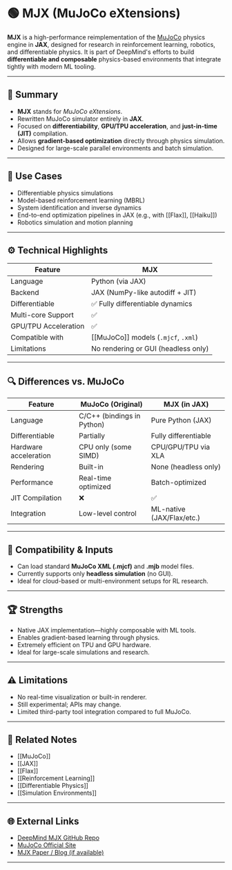 # 🟢 MJX (MuJoCo eXtensions)

**MJX** is a high-performance reimplementation of the [MuJoCo](https://mujoco.org/) physics engine in **JAX**, designed for research in reinforcement learning, robotics, and differentiable physics. It is part of DeepMind's efforts to build **differentiable and composable** physics-based environments that integrate tightly with modern ML tooling.

---

## 🧠 Summary

- **MJX** stands for *MuJoCo eXtensions*.
- Rewritten MuJoCo simulator entirely in **JAX**.
- Focused on **differentiability**, **GPU/TPU acceleration**, and **just-in-time (JIT)** compilation.
- Allows **gradient-based optimization** directly through physics simulation.
- Designed for large-scale parallel environments and batch simulation.

---

## 🚀 Use Cases

- Differentiable physics simulations
- Model-based reinforcement learning (MBRL)
- System identification and inverse dynamics
- End-to-end optimization pipelines in JAX (e.g., with [[Flax]], [[Haiku]])
- Robotics simulation and motion planning

---

## ⚙️ Technical Highlights

| Feature                  | MJX                                    |
|--------------------------|-----------------------------------------|
| Language                 | Python (via JAX)                        |
| Backend                  | JAX (NumPy-like autodiff + JIT)        |
| Differentiable           | ✅ Fully differentiable dynamics         |
| Multi-core Support       | ✅                                       |
| GPU/TPU Acceleration     | ✅                                       |
| Compatible with          | [[MuJoCo]] models (`.mjcf`, `.xml`)     |
| Limitations              | No rendering or GUI (headless only)     |

---

## 🔍 Differences vs. MuJoCo

| Feature             | MuJoCo (Original)      | MJX (in JAX)                 |
|---------------------|------------------------|------------------------------|
| Language            | C/C++ (bindings in Python) | Pure Python (JAX)         |
| Differentiable      | Partially               | Fully differentiable         |
| Hardware acceleration| CPU only (some SIMD)   | CPU/GPU/TPU via XLA          |
| Rendering           | Built-in                | None (headless only)         |
| Performance         | Real-time optimized     | Batch-optimized              |
| JIT Compilation     | ❌                      | ✅                            |
| Integration         | Low-level control       | ML-native (JAX/Flax/etc.)    |

---

## 🧪 Compatibility & Inputs

- Can load standard **MuJoCo XML (.mjcf)** and **.mjb** model files.
- Currently supports only **headless simulation** (no GUI).
- Ideal for cloud-based or multi-environment setups for RL research.

---

## 🏆 Strengths

- Native JAX implementation—highly composable with ML tools.
- Enables gradient-based learning through physics.
- Extremely efficient on TPU and GPU hardware.
- Ideal for large-scale simulations and research.

---

## ⚠️ Limitations

- No real-time visualization or built-in renderer.
- Still experimental; APIs may change.
- Limited third-party tool integration compared to full MuJoCo.

---

## 🔗 Related Notes

- [[MuJoCo]]
- [[JAX]]
- [[Flax]]
- [[Reinforcement Learning]]
- [[Differentiable Physics]]
- [[Simulation Environments]]

---

## 🌐 External Links

- [DeepMind MJX GitHub Repo](https://github.com/google-deepmind/mjx)
- [MuJoCo Official Site](https://mujoco.org/)
- [MJX Paper / Blog (if available)](https://deepmind.com)

---
